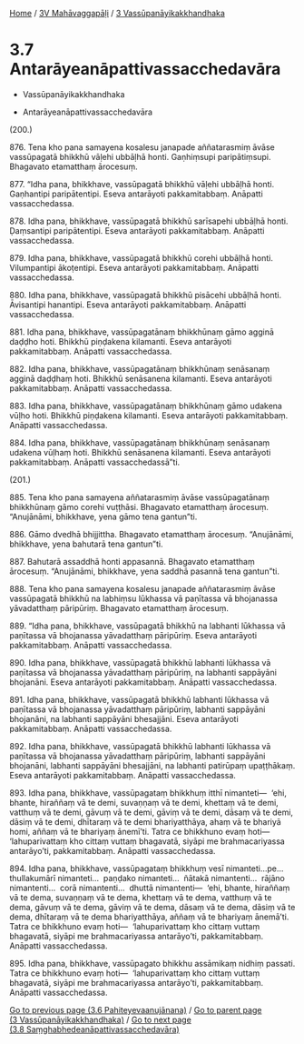 
[Home](/) / [3V Mahāvaggapāḷi](../../3V.md) / [3 Vassūpanāyikakkhandhaka](../3.md)

# 3.7 Antarāyeanāpattivassacchedavāra

* Vassūpanāyikakkhandhaka

* Antarāyeanāpattivassacchedavāra

(200.)

876\. Tena kho pana samayena kosalesu janapade aññatarasmiṃ āvāse vassūpagatā bhikkhū vāḷehi ubbāḷhā honti. Gaṇhiṃsupi paripātiṃsupi. Bhagavato etamatthaṃ ārocesuṃ.

877\. “Idha pana, bhikkhave, vassūpagatā bhikkhū vāḷehi ubbāḷhā honti. Gaṇhantipi paripātentipi. Eseva antarāyoti pakkamitabbaṃ. Anāpatti vassacchedassa.

878\. Idha pana, bhikkhave, vassūpagatā bhikkhū sarīsapehi ubbāḷhā honti. Ḍaṃsantipi paripātentipi. Eseva antarāyoti pakkamitabbaṃ. Anāpatti vassacchedassa.

879\. Idha pana, bhikkhave, vassūpagatā bhikkhū corehi ubbāḷhā honti. Vilumpantipi ākoṭentipi. Eseva antarāyoti pakkamitabbaṃ. Anāpatti vassacchedassa.

880\. Idha pana, bhikkhave, vassūpagatā bhikkhū pisācehi ubbāḷhā honti. Āvisantipi hanantipi. Eseva antarāyoti pakkamitabbaṃ. Anāpatti vassacchedassa.

881\. Idha pana, bhikkhave, vassūpagatānaṃ bhikkhūnaṃ gāmo agginā daḍḍho hoti. Bhikkhū piṇḍakena kilamanti. Eseva antarāyoti pakkamitabbaṃ. Anāpatti vassacchedassa.

882\. Idha pana, bhikkhave, vassūpagatānaṃ bhikkhūnaṃ senāsanaṃ agginā daḍḍhaṃ hoti. Bhikkhū senāsanena kilamanti. Eseva antarāyoti pakkamitabbaṃ. Anāpatti vassacchedassa.

883\. Idha pana, bhikkhave, vassūpagatānaṃ bhikkhūnaṃ gāmo udakena vūḷho hoti. Bhikkhū piṇḍakena kilamanti. Eseva antarāyoti pakkamitabbaṃ. Anāpatti vassacchedassa.

884\. Idha pana, bhikkhave, vassūpagatānaṃ bhikkhūnaṃ senāsanaṃ udakena vūḷhaṃ hoti. Bhikkhū senāsanena kilamanti. Eseva antarāyoti pakkamitabbaṃ. Anāpatti vassacchedassā”ti.

(201.)

885\. Tena kho pana samayena aññatarasmiṃ āvāse vassūpagatānaṃ bhikkhūnaṃ gāmo corehi vuṭṭhāsi. Bhagavato etamatthaṃ ārocesuṃ. “Anujānāmi, bhikkhave, yena gāmo tena gantun”ti.

886\. Gāmo dvedhā bhijjittha. Bhagavato etamatthaṃ ārocesuṃ. “Anujānāmi, bhikkhave, yena bahutarā tena gantun”ti.

887\. Bahutarā assaddhā honti appasannā. Bhagavato etamatthaṃ ārocesuṃ. “Anujānāmi, bhikkhave, yena saddhā pasannā tena gantun”ti.

888\. Tena kho pana samayena kosalesu janapade aññatarasmiṃ āvāse vassūpagatā bhikkhū na labhiṃsu lūkhassa vā paṇītassa vā bhojanassa yāvadatthaṃ pāripūriṃ. Bhagavato etamatthaṃ ārocesuṃ.

889\. “Idha pana, bhikkhave, vassūpagatā bhikkhū na labhanti lūkhassa vā paṇītassa vā bhojanassa yāvadatthaṃ pāripūriṃ. Eseva antarāyoti pakkamitabbaṃ. Anāpatti vassacchedassa.

890\. Idha pana, bhikkhave, vassūpagatā bhikkhū labhanti lūkhassa vā paṇītassa vā bhojanassa yāvadatthaṃ pāripūriṃ, na labhanti sappāyāni bhojanāni. Eseva antarāyoti pakkamitabbaṃ. Anāpatti vassacchedassa.

891\. Idha pana, bhikkhave, vassūpagatā bhikkhū labhanti lūkhassa vā paṇītassa vā bhojanassa yāvadatthaṃ pāripūriṃ, labhanti sappāyāni bhojanāni, na labhanti sappāyāni bhesajjāni. Eseva antarāyoti pakkamitabbaṃ. Anāpatti vassacchedassa.

892\. Idha pana, bhikkhave, vassūpagatā bhikkhū labhanti lūkhassa vā paṇītassa vā bhojanassa yāvadatthaṃ pāripūriṃ, labhanti sappāyāni bhojanāni, labhanti sappāyāni bhesajjāni, na labhanti patirūpaṃ upaṭṭhākaṃ. Eseva antarāyoti pakkamitabbaṃ. Anāpatti vassacchedassa.

893\. Idha pana, bhikkhave, vassūpagataṃ bhikkhuṃ itthī nimanteti—  ‘ehi, bhante, hiraññaṃ vā te demi, suvaṇṇaṃ vā te demi, khettaṃ vā te demi, vatthuṃ vā te demi, gāvuṃ vā te demi, gāviṃ vā te demi, dāsaṃ vā te demi, dāsiṃ vā te demi, dhītaraṃ vā te demi bhariyatthāya, ahaṃ vā te bhariyā homi, aññaṃ vā te bhariyaṃ ānemī’ti. Tatra ce bhikkhuno evaṃ hoti—  ‘lahuparivattaṃ kho cittaṃ vuttaṃ bhagavatā, siyāpi me brahmacariyassa antarāyo’ti, pakkamitabbaṃ. Anāpatti vassacchedassa.

894\. Idha pana, bhikkhave, vassūpagataṃ bhikkhuṃ vesī nimanteti…pe…  thullakumārī nimanteti…  paṇḍako nimanteti…  ñātakā nimantenti…  rājāno nimantenti…  corā nimantenti…  dhuttā nimantenti—  ‘ehi, bhante, hiraññaṃ vā te dema, suvaṇṇaṃ vā te dema, khettaṃ vā te dema, vatthuṃ vā te dema, gāvuṃ vā te dema, gāviṃ vā te dema, dāsaṃ vā te dema, dāsiṃ vā te dema, dhītaraṃ vā te dema bhariyatthāya, aññaṃ vā te bhariyaṃ ānemā’ti. Tatra ce bhikkhuno evaṃ hoti—  ‘lahuparivattaṃ kho cittaṃ vuttaṃ bhagavatā, siyāpi me brahmacariyassa antarāyo’ti, pakkamitabbaṃ. Anāpatti vassacchedassa.

895\. Idha pana, bhikkhave, vassūpagato bhikkhu assāmikaṃ nidhiṃ passati. Tatra ce bhikkhuno evaṃ hoti—  ‘lahuparivattaṃ kho cittaṃ vuttaṃ bhagavatā, siyāpi me brahmacariyassa antarāyo’ti, pakkamitabbaṃ. Anāpatti vassacchedassa.

[Go to previous page (3.6 Pahiteyevaanujānana)](3.6.md) / [Go to parent page (3 Vassūpanāyikakkhandhaka)](../3.md) / [Go to next page (3.8 Saṃghabhedeanāpattivassacchedavāra)](3.8.md)


